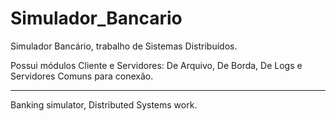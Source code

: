 # Simulador_Bancario
Simulador Bancário, trabalho de Sistemas Distribuídos.

Possui módulos Cliente e Servidores: De Arquivo, De Borda, De Logs e Servidores Comuns para conexão.

-----

Banking simulator, Distributed Systems work.

